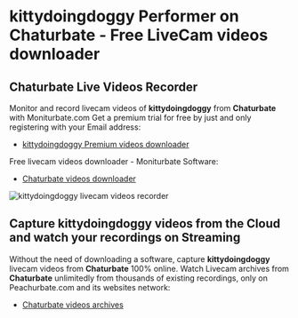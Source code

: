 # kittydoingdoggy Performer on Chaturbate - Free LiveCam videos downloader

## Chaturbate Live Videos Recorder

Monitor and record livecam videos of **kittydoingdoggy** from **Chaturbate** with Moniturbate.com
Get a premium trial for free by just and only registering with your Email address:
* [kittydoingdoggy Premium videos downloader](https://moniturbate.com/request-demo-licence-key.html)

Free livecam videos downloader - Moniturbate Software:
* [Chaturbate videos downloader](https://moniturbate.com/moniturbate-download-software.html)

![kittydoingdoggy livecam videos recorder](https://peachurnet.com/templates/moniturbate-software.png)


## Capture kittydoingdoggy videos from the Cloud and watch your recordings on Streaming

Without the need of downloading a software, capture **kittydoingdoggy** livecam videos from **Chaturbate** 100% online.
Watch Livecam archives from **Chaturbate** unlimitedly from thousands of existing recordings, only on Peachurbate.com and its websites network:
* [Chaturbate videos archives](https://peachurnet.com/)